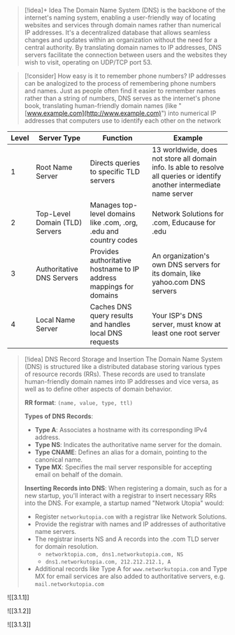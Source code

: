 
> [!idea]+ Idea
> The Domain Name System (DNS) is the backbone of the internet's naming system, enabling a user-friendly way of locating websites and services through domain names rather than numerical IP addresses. It's a decentralized database that allows seamless changes and updates within an organization without the need for a central authority. By translating domain names to IP addresses, DNS servers facilitate the connection between users and the websites they wish to visit, operating on UDP/TCP port 53.


> [!consider] How easy is it to remember phone numbers?
> IP addresses can be analogized to the process of remembering phone numbers and names. Just as people often find it easier to remember names rather than a string of numbers, DNS serves as the internet's phone book, translating human-friendly domain names (like "[www.example.com](http://www.example.com)") into numerical IP addresses that computers use to identify each other on the network

| Level | Server Type                    | Function                                                           | Example                                                                                                                   |
| ----- | ------------------------------ | ------------------------------------------------------------------ | ------------------------------------------------------------------------------------------------------------------------- |
| 1     | Root Name Server               | Directs queries to specific TLD servers                            | 13 worldwide, does not store all domain info. Is able to resolve all queries or identify another intermediate name server |
| 2     | Top-Level Domain (TLD) Servers | Manages top-level domains like .com, .org, .edu and country codes  | Network Solutions for .com, Educause for .edu                                                                             |
| 3     | Authoritative DNS Servers      | Provides authoritative hostname to IP address mappings for domains | An organization's own DNS servers for its domain, like yahoo.com DNS servers                                              |
| 4     | Local Name Server              | Caches DNS query results and handles local DNS requests            | Your ISP's DNS server, must know at least one root server                                                                 |


> [!idea] DNS Record Storage and Insertion
> The Domain Name System (DNS) is structured like a distributed database storing various types of resource records (RRs). These records are used to translate human-friendly domain names into IP addresses and vice versa, as well as to define other aspects of domain behavior.
> 
> **RR format**: `(name, value, type, ttl)`
> 
> **Types of DNS Records**:
> - **Type A**: Associates a hostname with its corresponding IPv4 address.
> - **Type NS**: Indicates the authoritative name server for the domain.
> - **Type CNAME**: Defines an alias for a domain, pointing to the canonical name.
> - **Type MX**: Specifies the mail server responsible for accepting email on behalf of the domain.
> 
> **Inserting Records into DNS**:
> When registering a domain, such as for a new startup, you'll interact with a registrar to insert necessary RRs into the DNS. For example, a startup named "Network Utopia" would:
> - Register `networkutopia.com` with a registrar like Network Solutions.
> - Provide the registrar with names and IP addresses of authoritative name servers.
> - The registrar inserts NS and A records into the .com TLD server for domain resolution.
> 	- `networktopia.com, dns1.networkutopia.com, NS`
> 	- `dns1.networkutopia.com, 212.212.212.1, A`
> - Additional records like Type A for `www.networkutopia.com` and Type MX for email services are also added to authoritative servers, e.g. `mail.networkutopia.com`


![[3.1.1]]

![[3.1.2]]

![[3.1.3]]